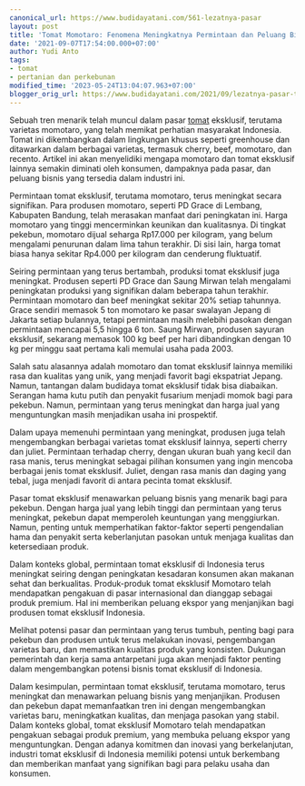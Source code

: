 ```yaml
---
canonical_url: https://www.budidayatani.com/561-lezatnya-pasar
layout: post
title: 'Tomat Momotaro: Fenomena Meningkatnya Permintaan dan Peluang Bisnis yang Prospektif'
date: '2021-09-07T17:54:00.000+07:00'
author: Yudi Anto
tags:
- tomat
- pertanian dan perkebunan
modified_time: '2023-05-24T13:04:07.963+07:00'
blogger_orig_url: https://www.budidayatani.com/2021/09/lezatnya-pasar-tomat-ekslusif-momotaro.html
---
```


Sebuah tren menarik telah muncul dalam pasar [tomat](https://www.budidayatani.com/search/label/tomat) eksklusif, terutama varietas momotaro, yang telah memikat perhatian masyarakat Indonesia. Tomat ini dikembangkan dalam lingkungan khusus seperti greenhouse dan ditawarkan dalam berbagai varietas, termasuk cherry, beef, momotaro, dan recento. Artikel ini akan menyelidiki mengapa momotaro dan tomat eksklusif lainnya semakin diminati oleh konsumen, dampaknya pada pasar, dan peluang bisnis yang tersedia dalam industri ini.

Permintaan tomat eksklusif, terutama momotaro, terus meningkat secara signifikan. Para produsen momotaro, seperti PD Grace di Lembang, Kabupaten Bandung, telah merasakan manfaat dari peningkatan ini. Harga momotaro yang tinggi mencerminkan keunikan dan kualitasnya. Di tingkat pekebun, momotaro dijual seharga Rp17.000 per kilogram, yang belum mengalami penurunan dalam lima tahun terakhir. Di sisi lain, harga tomat biasa hanya sekitar Rp4.000 per kilogram dan cenderung fluktuatif.

Seiring permintaan yang terus bertambah, produksi tomat eksklusif juga meningkat. Produsen seperti PD Grace dan Saung Mirwan telah mengalami peningkatan produksi yang signifikan dalam beberapa tahun terakhir. Permintaan momotaro dan beef meningkat sekitar 20% setiap tahunnya. Grace sendiri memasok 5 ton momotaro ke pasar swalayan Jepang di Jakarta setiap bulannya, tetapi permintaan masih melebihi pasokan dengan permintaan mencapai 5,5 hingga 6 ton. Saung Mirwan, produsen sayuran eksklusif, sekarang memasok 100 kg beef per hari dibandingkan dengan 10 kg per minggu saat pertama kali memulai usaha pada 2003.

Salah satu alasannya adalah momotaro dan tomat eksklusif lainnya memiliki rasa dan kualitas yang unik, yang menjadi favorit bagi ekspatriat Jepang. Namun, tantangan dalam budidaya tomat eksklusif tidak bisa diabaikan. Serangan hama kutu putih dan penyakit fusarium menjadi momok bagi para pekebun. Namun, permintaan yang terus meningkat dan harga jual yang menguntungkan masih menjadikan usaha ini prospektif.

Dalam upaya memenuhi permintaan yang meningkat, produsen juga telah mengembangkan berbagai varietas tomat eksklusif lainnya, seperti cherry dan juliet. Permintaan terhadap cherry, dengan ukuran buah yang kecil dan rasa manis, terus meningkat sebagai pilihan konsumen yang ingin mencoba berbagai jenis tomat eksklusif. Juliet, dengan rasa manis dan daging yang tebal, juga menjadi favorit di antara pecinta tomat eksklusif.

Pasar tomat eksklusif menawarkan peluang bisnis yang menarik bagi para pekebun. Dengan harga jual yang lebih tinggi dan permintaan yang terus meningkat, pekebun dapat memperoleh keuntungan yang menggiurkan. Namun, penting untuk memperhatikan faktor-faktor seperti pengendalian hama dan penyakit serta keberlanjutan pasokan untuk menjaga kualitas dan ketersediaan produk.

Dalam konteks global, permintaan tomat eksklusif di Indonesia terus meningkat seiring dengan peningkatan kesadaran konsumen akan makanan sehat dan berkualitas. Produk-produk tomat eksklusif Momotaro telah mendapatkan pengakuan di pasar internasional dan dianggap sebagai produk premium. Hal ini memberikan peluang ekspor yang menjanjikan bagi produsen tomat eksklusif Indonesia.

Melihat potensi pasar dan permintaan yang terus tumbuh, penting bagi para pekebun dan produsen untuk terus melakukan inovasi, pengembangan varietas baru, dan memastikan kualitas produk yang konsisten. Dukungan pemerintah dan kerja sama antarpetani juga akan menjadi faktor penting dalam mengembangkan potensi bisnis tomat eksklusif di Indonesia.

Dalam kesimpulan, permintaan tomat eksklusif, terutama momotaro, terus meningkat dan menawarkan peluang bisnis yang menjanjikan. Produsen dan pekebun dapat memanfaatkan tren ini dengan mengembangkan varietas baru, meningkatkan kualitas, dan menjaga pasokan yang stabil. Dalam konteks global, tomat eksklusif Momotaro telah mendapatkan pengakuan sebagai produk premium, yang membuka peluang ekspor yang menguntungkan. Dengan adanya komitmen dan inovasi yang berkelanjutan, industri tomat eksklusif di Indonesia memiliki potensi untuk berkembang dan memberikan manfaat yang signifikan bagi para pelaku usaha dan konsumen.

